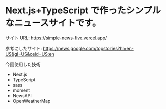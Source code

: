 # Next.js+TypeScript で作ったシンプルなニュースサイトです。

サイト URL: https://simple-news-five.vercel.app/

参考にしたサイト: https://news.google.com/topstories?hl=en-US&gl=US&ceid=US:en

今回使用した技術

- Next.js
- TypeScript
- sass
- moment
- NewsAPI
- OpenWeatherMap
